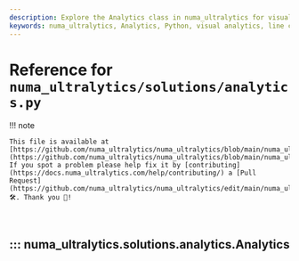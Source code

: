 ```yaml
---
description: Explore the Analytics class in numa_ultralytics for visual analytics. Learn to create and update line, bar, and pie charts efficiently.
keywords: numa_ultralytics, Analytics, Python, visual analytics, line chart, bar chart, pie chart, data visualization, AGPL-3.0 license
---
```


# Reference for `numa_ultralytics/solutions/analytics.py`

!!! note

    This file is available at [https://github.com/numa_ultralytics/numa_ultralytics/blob/main/numa_ultralytics/solutions/analytics.py](https://github.com/numa_ultralytics/numa_ultralytics/blob/main/numa_ultralytics/solutions/analytics.py). If you spot a problem please help fix it by [contributing](https://docs.numa_ultralytics.com/help/contributing/) a [Pull Request](https://github.com/numa_ultralytics/numa_ultralytics/edit/main/numa_ultralytics/solutions/analytics.py) 🛠️. Thank you 🙏!

<br>

## ::: numa_ultralytics.solutions.analytics.Analytics

<br><br>
